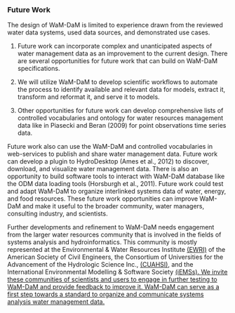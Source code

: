 ### Future Work

The design of WaM-DaM is limited to experience drawn from the reviewed water data systems, used data sources, and demonstrated use cases. 

1. Future work can incorporate complex and unanticipated aspects of water management data as an improvement to the current design. There are several opportunities for future work that can build on WaM-DaM specifications. 

2. We will utilize WaM-DaM to develop scientific workflows to automate the process to identify available and relevant data for models, extract it, transform and reformat it, and serve it to models. 

3. Other opportunities for future work can develop comprehensive lists of controlled vocabularies and ontology for water resources management data like in Piasecki and Beran (2009) for point observations time series data. 

Future work also can use the WaM-DaM and controlled vocabularies in web-services to publish and share water management data. Future work can develop a plugin to HydroDesktop (Ames et al., 2012) to discover, download, and visualize water management data. There is also an opportunity to build software tools to interact with WaM-DaM database like the ODM data loading tools (Horsburgh et al., 2011). Future work could test and adapt WaM-DaM to organize interlinked systems data of water, energy, and food resources. These future work opportunities can improve WaM-DaM and make it useful to the broader community, water managers, consulting industry, and scientists.



Further developments and refinement to WaM-DaM needs engagement from the larger water resources community that is involved in the fields of systems analysis and hydroinformatics. This community is mostly represented at the Environmental & Water Resources Institute <a href="http://www.asce.org/environmental-and-water-resources-engineering/environmental-and-water-resources-institute/" target="_blank">(EWRI)</a> of the American Society of Civil Engineers, the Consortium of Universities for the Advancement of the Hydrologic Science Inc., <a href="https://www.cuahsi.org/" target="_blank">(CUAHSI)</a>, and the International Environmental Modelling & Software Society <a href="http://www.iemss.org/society/" target="_blank">(iEMSs). We invite these communities of scientists and users to engage in further testing to WaM-DaM and provide feedback to improve it. WaM-DaM can serve as a first step towards a standard to organize and communicate systems analysis water management data.
